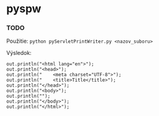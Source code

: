 # pyspw

### TODO

Použitie:
`python pyServletPrintWriter.py <nazov_suboru>`

Výsledok:
```out.println("<!DOCTYPE html>");
out.println("<html lang="en">");
out.println("<head>");
out.println("    <meta charset="UTF-8">");
out.println("    <title>Title</title>");
out.println("</head>");
out.println("<body>");
out.println("");
out.println("</body>");
out.println("</html>");
```